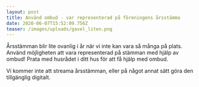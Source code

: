 ```yaml
---
layout: post
title: Använd ombud - var representerad på föreningens årsstämma
date: 2020-06-07T15:52:09.756Z
teaser: /images/uploads/gavel_liten.png
---
```

Årsstämman blir lite ovanlig i år när vi inte kan vara så många på plats. Använd möjligheten att vara representerad på stämman med hjälp av ombud! Prata med husrådet i ditt hus för att få hjälp med ombud. 

Vi kommer inte att streama årsstämman, eller på något annat sätt göra den tillgänglig digitalt.